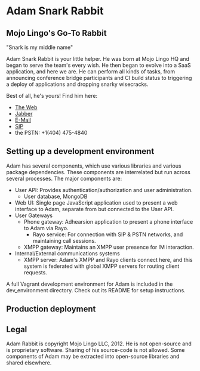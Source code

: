 # Adam Snark Rabbit

## Mojo Lingo's Go-To Rabbit

"Snark is my middle name"

Adam Snark Rabbit is your little helper. He was born at Mojo Lingo HQ and began to serve the team's every wish. He then began to evolve into a SaaS application, and here we are. He can perform all kinds of
tasks, from announcing conference bridge participants and CI build status to triggering a deploy of applications and dropping snarky wisecracks.

Best of all, he's yours! Find him here:

  * [The Web](http://adamrabbit.com)
  * [Jabber](xmpp:me@adamrabbit.com.com)
  * [E-Mail](mailto:me@adamrabbit.com)
  * [SIP](sip:hello@adamrabbit.com)
  * the PSTN: +1(404) 475-4840

## Setting up a development environment

Adam has several components, which use various libraries and various package dependencies. These components are interrelated but run across several processes. The major components are:

* User API: Provides authentication/authorization and user administration.
  * User database, MongoDB
* Web UI: Single page JavaScript application used to present a web interface to Adam, separate from but connected to the User API.
* User Gateways
  * Phone gateway: Adhearsion application to present a phone interface to Adam via Rayo.
    * Rayo service: For connection with SIP & PSTN networks, and maintaining call sessions.
  * XMPP gateway: Maintains an XMPP user presence for IM interaction.
* Internal/External communications systems
  * XMPP server: Adam's XMPP and Rayo clients connect here, and this system is federated with global XMPP servers for routing client requests.

A full Vagrant development environment for Adam is included in the dev_environment directory. Check out its README for setup instructions.

## Production deployment

## Legal

Adam Rabbit is copyright Mojo Lingo LLC, 2012. He is not open-source and is proprietary software. Sharing of his source-code is not allowed. Some components of Adam may be extracted into open-source libraries and shared elsewhere.
